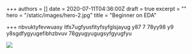 +++
authors = []
date = 2020-07-11T04:36:00Z
draft = true
excerpt = ""
hero = "/static/images/hero-2.jpg"
title = "Beginner on EDA"

+++
nbvuktyfevwuasy itfs7ugfyusfityfsyfglsjayug y87 7 78yy98 y9  y8sgdfygyugefibhzbvuv  78gyugyugugsyfgyugfyu

![](/static/images/hero-2.jpg)